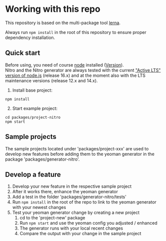# Working with this repo

This repository is based on the multi-package tool [lerna](https://github.com/lerna/lerna).

Always run `npm install` in the root of this repository to ensure proper dependency installation.

## Quick start

Before using, you need of course [node](https://nodejs.org/) installed ([Version](.node-version)).  
Nitro and the Nitro generator are always tested with the current
["Active LTS" version of node.js](https://github.com/nodejs/Release#release-schedule) (release 16.x)
and at the moment also with the LTS maintenance versions (release 12.x and 14.x).

1.  Install base project:

```
npm install
```

2.  Start example project:

```
cd packages/project-nitro
npm start
```

## Sample projects

The sample projects located under 'packages/project-xxx' are used to develop new features before adding them to the
yeoman generator in the package 'packages/generator-nitro'.

## Develop a feature

1. Develop your new feature in the respective sample project
2. After it works there, enhance the yeoman generator
3. Add a test in the folder 'packages/generator-nitro/tests'
4. Run `npm install` in the root of the repo to link to the yeoman generator with your newest changes
5. Test your yeoman generator change by creating a new project
   1. cd to the 'project-new' package
   2. Run `npm start` and use the yeoman config you adjusted / enhanced
   3. The generator runs with your local recent changes
   4. Compare the output with your change in the sample project
